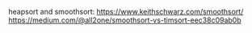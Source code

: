 

heapsort and smoothsort:
https://www.keithschwarz.com/smoothsort/
https://medium.com/@all2one/smoothsort-vs-timsort-eec38c09ab0b

